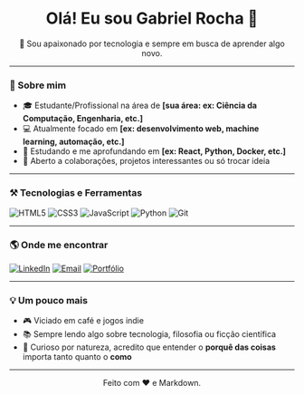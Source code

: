 <h1 align="center">Olá! Eu sou Gabriel Rocha 👋</h1>

<p align="center">
  🔭 Sou apaixonado por tecnologia e sempre em busca de aprender algo novo.  
</p>

---

### 🧠 Sobre mim

- 🎓 Estudante/Profissional na área de **[sua área: ex: Ciência da Computação, Engenharia, etc.]**
- 💻 Atualmente focado em **[ex: desenvolvimento web, machine learning, automação, etc.]**
- 🌱 Estudando e me aprofundando em **[ex: React, Python, Docker, etc.]**
- 🤝 Aberto a colaborações, projetos interessantes ou só trocar ideia

---

### ⚒️ Tecnologias e Ferramentas

![HTML5](https://img.shields.io/badge/HTML5-E34F26?style=flat&logo=html5&logoColor=white)
![CSS3](https://img.shields.io/badge/CSS3-1572B6?style=flat&logo=css3&logoColor=white)
![JavaScript](https://img.shields.io/badge/JavaScript-F7DF1E?style=flat&logo=javascript&logoColor=black)
![Python](https://img.shields.io/badge/Python-3776AB?style=flat&logo=python&logoColor=white)
![Git](https://img.shields.io/badge/Git-F05032?style=flat&logo=git&logoColor=white)
<!-- Adicione ou remova conforme necessário -->

---

### 🌎 Onde me encontrar

[![LinkedIn](https://img.shields.io/badge/LinkedIn-%230077B5.svg?&style=flat&logo=linkedin&logoColor=white)](https://linkedin.com/in/seu-usuario)
[![Email](https://img.shields.io/badge/Email-D14836?style=flat&logo=gmail&logoColor=white)](mailto:seuemail@exemplo.com)
[![Portfólio](https://img.shields.io/badge/Portfólio-000?style=flat&logo=firefox&logoColor=white)](https://seuportfolio.com)

---

### 💡 Um pouco mais

- 🎮 Viciado em café e jogos indie  
- 📚 Sempre lendo algo sobre tecnologia, filosofia ou ficção científica  
- 🧩 Curioso por natureza, acredito que entender o **porquê das coisas** importa tanto quanto o **como**

---

<p align="center">
  Feito com ❤️ e Markdown.
</p>


<!--
**GabrielRAscencao/GabrielRAscencao** is a ✨ _special_ ✨ repository because its `README.md` (this file) appears on your GitHub profile.

Here are some ideas to get you started:

- 🔭 I’m currently working on ...
- 🌱 I’m currently learning ...
- 👯 I’m looking to collaborate on ...
- 🤔 I’m looking for help with ...
- 💬 Ask me about ...
- 📫 How to reach me: ...
- 😄 Pronouns: ...
- ⚡ Fun fact: ...
-->
